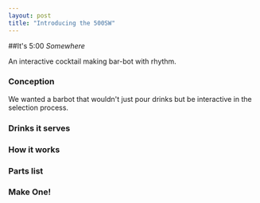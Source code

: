 ```yaml
---
layout: post
title: "Introducing the 500SW"
---
```


##It's 5:00 *Somewhere*

An interactive cocktail making bar-bot with rhythm.

### Conception
We wanted a barbot that wouldn't just pour drinks but be interactive in the selection process.

### Drinks it serves

### How it works

### Parts list

### Make One!
